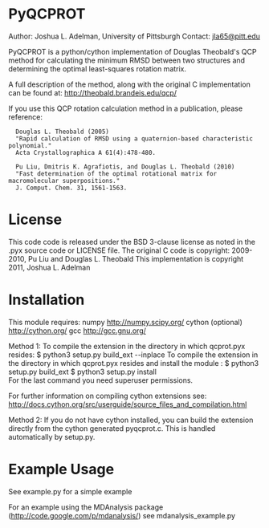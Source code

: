 
#  PyQCPROT 


Author:   Joshua L. Adelman, University of Pittsburgh 
Contact:  jla65@pitt.edu

PyQCPROT is a python/cython implementation of Douglas Theobald's QCP method for
calculating the minimum RMSD between two structures and determining the optimal 
least-squares rotation matrix.

A full description of the method, along with the original C implementation can 
be found at:
http://theobald.brandeis.edu/qcp/

If you use this QCP rotation calculation method in a publication, please reference:

      Douglas L. Theobald (2005)
      "Rapid calculation of RMSD using a quaternion-based characteristic polynomial."
      Acta Crystallographica A 61(4):478-480.

      Pu Liu, Dmitris K. Agrafiotis, and Douglas L. Theobald (2010)
      "Fast determination of the optimal rotational matrix for macromolecular superpositions."
      J. Comput. Chem. 31, 1561-1563. 

License
======= 
This code code is released under the BSD 3-clause license as noted in the .pyx source code 
or LICENSE file. 
The original C code is copyright:
2009-2010, Pu Liu and Douglas L. Theobald
This implementation is copyright
2011, Joshua L. Adelman

Installation
============

This module requires:
numpy http://numpy.scipy.org/
cython (optional) http://cython.org/
gcc http://gcc.gnu.org/

Method 1: 
To compile the extension in the directory in which qcprot.pyx resides:
$ python3 setup.py build_ext --inplace
To compile the extension in the directory in which qcprot.pyx resides
and install the module :
$ python3 setup.py build_ext 
$ python3 setup.py install   
For the last command you need superuser permissions.

For further information on compiling cython extensions see:
http://docs.cython.org/src/userguide/source_files_and_compilation.html

Method 2:
If you do not have cython installed, you can build the extension directly from the cython generated
pyqcprot.c. This is handled automatically by setup.py.

Example Usage
=============

See example.py for a simple example

For an example using the MDAnalysis package (http://code.google.com/p/mdanalysis/) 
see mdanalysis_example.py



 
